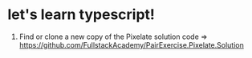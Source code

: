 # let's learn typescript!

1. Find or clone a new copy of the Pixelate solution code => https://github.com/FullstackAcademy/PairExercise.Pixelate.Solution


